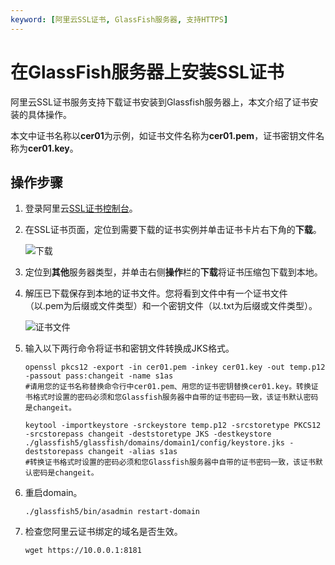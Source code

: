```yaml
---
keyword: [阿里云SSL证书, GlassFish服务器, 支持HTTPS]
---
```


# 在GlassFish服务器上安装SSL证书

阿里云SSL证书服务支持下载证书安装到Glassfish服务器上，本文介绍了证书安装的具体操作。

本文中证书名称以**cer01**为示例，如证书文件名称为**cer01.pem**，证书密钥文件名称为**cer01.key**。

## 操作步骤

1.  登录阿里云[SSL证书控制台](https://yundunnext.console.aliyun.com/?p=cas)。

2.  在SSL证书页面，定位到需要下载的证书实例并单击证书卡片右下角的**下载**。

    ![下载](https://static-aliyun-doc.oss-cn-hangzhou.aliyuncs.com/assets/img/zh-CN/2256669951/p39167.jpg)

3.  定位到**其他**服务器类型，并单击右侧**操作**栏的**下载**将证书压缩包下载到本地。

4.  解压已下载保存到本地的证书文件。您将看到文件中有一个证书文件（以.pem为后缀或文件类型）和一个密钥文件（以.txt为后缀或文件类型）。

    ![证书文件](https://static-aliyun-doc.oss-cn-hangzhou.aliyuncs.com/assets/img/zh-CN/9144495751/p34118.png)

5.  输入以下两行命令将证书和密钥文件转换成JKS格式。

    ```
    openssl pkcs12 -export -in cer01.pem -inkey cer01.key -out temp.p12 -passout pass:changeit -name s1as
    #请用您的证书名称替换命令行中cer01.pem、用您的证书密钥替换cer01.key。转换证书格式时设置的密码必须和您Glassfish服务器中自带的证书密码一致，该证书默认密码是changeit。
    ```

    ```
    keytool -importkeystore -srckeystore temp.p12 -srcstoretype PKCS12 -srcstorepass changeit -deststoretype JKS -destkeystore ./glassfish5/glassfish/domains/domain1/config/keystore.jks -deststorepass changeit -alias s1as
    #转换证书格式时设置的密码必须和您Glassfish服务器中自带的证书密码一致，该证书默认密码是changeit。
    ```

6.  重启domain。

    ```
    ./glassfish5/bin/asadmin restart-domain
    ```

7.  检查您阿里云证书绑定的域名是否生效。

    ```
    wget https://10.0.0.1:8181
    ```


